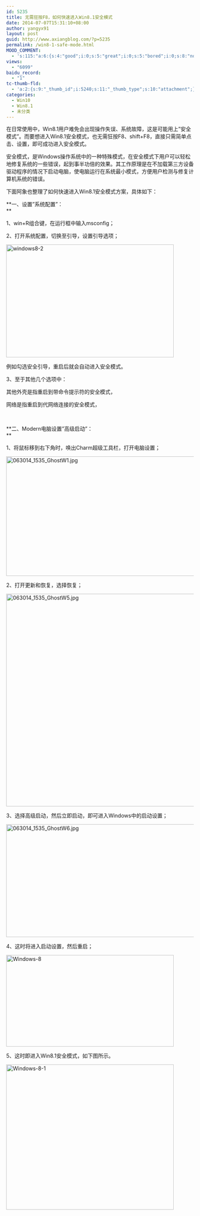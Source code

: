 ```yaml
---
id: 5235
title: 无需狂按F8，如何快速进入Win8.1安全模式
date: 2014-07-07T15:31:10+08:00
author: yangyx91
layout: post
guid: http://www.axiangblog.com/?p=5235
permalink: /win8-1-safe-mode.html
MOOD_COMMENT:
  - 's:115:"a:6:{s:4:"good";i:0;s:5:"great";i:0;s:5:"bored";i:0;s:8:"nonsense";i:0;s:13:"notunderstand";i:0;s:7:"passing";i:0;}";'
views:
  - "6099"
baidu_record:
  - "1"
tc-thumb-fld:
  - 'a:2:{s:9:"_thumb_id";i:5240;s:11:"_thumb_type";s:10:"attachment";}'
categories:
  - Win10
  - Win8.1
  - 未分类
---
```

在日常使用中，Win8.1用户难免会出现操作失误、系统故障，这是可能用上&#8221;安全模式&#8221;。而要想进入Win8.1安全模式，也无需狂按F8、shift+F8，直接只需简单点击、设置，即可成功进入安全模式。

安全模式，是Windows操作系统中的一种特殊模式，在安全模式下用户可以轻松地修复系统的一些错误，起到事半功倍的效果。其工作原理是在不加载第三方设备驱动程序的情况下启动电脑，使电脑运行在系统最小模式，方便用户检测与修复计算机系统的错误。

下面阿象也整理了如何快速进入Win8.1安全模式方案，具体如下：

**一、设置&#8221;系统配置&#8221;：  
** 

1、win+R组合键，在运行框中输入msconfig；

2、打开系统配置，切换至引导，设置引导选项；

<a href="http://www.axiangblog.com/wp-content/uploads/2014/07/windows8-2.jpg" target="_blank"  rel="nofollow" ><img loading="lazy" class="aligncenter size-full wp-image-5240" src="http://www.axiangblog.com/wp-content/uploads/2014/07/windows8-2.jpg" alt="windows8-2" width="450" height="303" /></a>

例如勾选安全引导，重启后就会自动进入安全模式。

3、至于其他几个选项中：

其他外壳是指重启到带命令提示符的安全模式，

网络是指重启到代网络连接的安全模式，

&nbsp;

**二、Modern电脑设置&#8221;高级启动&#8221;：  
** 

1、将鼠标移到右下角时，唤出Charm超级工具栏，打开电脑设置；

<a href="http://www.axiangblog.com/wp-content/uploads/2014/06/063014_1535_GhostW1.jpg" target="_blank"  rel="nofollow" ><img loading="lazy" class="aligncenter size-full wp-image-5023" src="http://www.axiangblog.com/wp-content/uploads/2014/06/063014_1535_GhostW1.jpg" alt="063014_1535_GhostW1.jpg" width="563" height="321" /></a>

2、打开更新和恢复，选择恢复；

<a href="http://www.axiangblog.com/wp-content/uploads/2014/06/063014_1535_GhostW5.jpg" target="_blank"  rel="nofollow" ><img loading="lazy" class="aligncenter size-full wp-image-5027" src="http://www.axiangblog.com/wp-content/uploads/2014/06/063014_1535_GhostW5.jpg" alt="063014_1535_GhostW5.jpg" width="563" height="571" /></a>

3、选择高级启动，然后立即启动，即可进入Windows中的启动设置；

<a href="http://www.axiangblog.com/wp-content/uploads/2014/06/063014_1535_GhostW6.jpg" target="_blank"  rel="nofollow" ><img loading="lazy" class="aligncenter size-full wp-image-5028" src="http://www.axiangblog.com/wp-content/uploads/2014/06/063014_1535_GhostW6.jpg" alt="063014_1535_GhostW6.jpg" width="563" height="303" /></a>

4、这时将进入启动设置，然后重启；

<a href="http://www.axiangblog.com/wp-content/uploads/2014/07/Windows-8.jpg" target="_blank"  rel="nofollow" ><img loading="lazy" class="aligncenter size-full wp-image-5238" src="http://www.axiangblog.com/wp-content/uploads/2014/07/Windows-8.jpg" alt="Windows-8" width="450" height="246" /></a>

5、这时即进入Win8.1安全模式，如下图所示。

<a href="http://www.axiangblog.com/wp-content/uploads/2014/07/Windows-8-1.jpg" target="_blank"  rel="nofollow" ><img loading="lazy" class="aligncenter size-full wp-image-5239" src="http://www.axiangblog.com/wp-content/uploads/2014/07/Windows-8-1.jpg" alt="Windows-8-1" width="450" height="390" /></a>